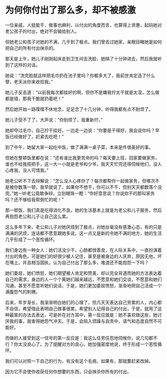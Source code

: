 # 为何你付出了那么多，却不被感激

一位亲戚，人挺能干，做事也麻利，以付出的角度而言，也算得上贤惠，起码她对老公孩子的付出，绝对不会输给别人。 

但她老公和孩子对她的不满，几乎到了极点。我们曾去过她家，亲眼目睹她是如何把自己的所有付出抹杀的。 

那天是上午，她儿子刚刚起床走到卫生间去洗脸，她隔了十分钟进去，然后我就听到了这样的对话。 

她说：“洗完脸就这样把毛巾扔在池子里吗？你都多大了，我前世肯定造了什么孽，老天派你来收拾我。” 

她儿子反击道：“以前我每次都挂好的啊，但你不是嫌我拧太干就是太湿，怎么做都是错，那我干脆就扔着吧！” 

然后她开始一路喋喋不休地念，足足念了十几分钟，听得我都有点不耐烦了。 

她儿子受不了了，大声说：“你别烦了，我重新拧。” 

她却夺过毛巾，自己拧干挂好，一边走一边说：“你要是干得好，我会说你吗？早饭已经做好了，赶紧去吃吧！” 

到了中午，她留大家一起吃中饭，做了满满一桌子菜，本来是件很美好的事。 

但她在整顿饭里都在说：“还有谁比我更苦命的吗？每天要上班，回家要做家务，谁也不给我搭把手，这一大一小就是老爷和少爷，我天天忙完还得伺候他们，没人心疼我，没人可惜我。” 

她老公听不下去辩解说：“怎么没人心疼你了？每次都帮你一起做家务，但哪次不是被你数落一顿，我早就说了，如果你不想干，你可以不干，但别天天都数落个没完。”她一听老公竟敢争辩，立刻眼珠一瞪：“你好意思说？你说你干的那叫家务吗？还不够给我帮倒忙的呢！” 

那一顿饭，我们真是吃得消化不良，她的生活基本上就是为老公和儿子服务，然后再抱怨老公和儿子让自己这么累。 

这么多年下来，老公和儿子对她厌烦到了极点，对她丝毫没有感激心态，有的只是满满的厌烦，连话都不愿意跟她多说，这一点又是新的令她不满的地方，她的生活几乎形成了一个恶性循环。 

我们身边有一种女人：她们活没少干，心肠都很善良，在人际关系中，一直扮演着付出的角色，可是她们的好很少被人记住，甚至是被身边的人厌弃，原因无他，坏在嘴上。并且相当固执，认为自己付出了那么多，难道还不能抱怨一下吗？ 

她们委屈，她们愤怒，她们期望被人肯定和赞美，却以完全背道而驰的方法表达着自己的需求，身边的人一个个离她们越来越远，不愿意和她们交谈，不愿意和她们沟通，甚至不愿意听她们说话，于是，她们更加委屈愤怒，渐渐地把自己活成一个满腹怨气的刺猬。 

后来，年岁渐长，我渐渐明白她们的心理了，但凡天天表达自己劳累的人，内心都不自信，希望借此表明自己做事很累，希望别人记得自己的付出，于是，就用了这种最笨的办法去表达，可是听在对方耳中，第一反应就是：她不喜欢做这些，她讨厌我的事，我害得她怨气冲天。于是，会陷入烦躁与自责中，语气和态度自然不可能好。 

而做的人接受到这一信号的第一反应是：我这么任劳任怨地伺候你，说几句都不行？你太没良心了。为了提醒对方的良心，她加强密度地说，终于形成一个恶性循环。 

我们可以对照一下自己的行为，有没有这个毛病，如果有，那就要赶紧改掉。 

因为它不会使你收获任何你想要的东西，只会抹杀你所有的付出。